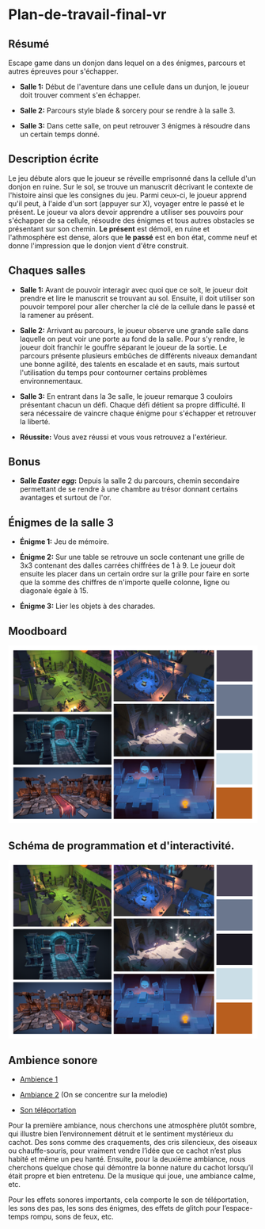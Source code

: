 # Plan-de-travail-final-vr

## Résumé

Escape game dans un donjon dans lequel on a des énigmes, parcours et autres épreuves pour s'échapper.

- **Salle 1:** Début de l'aventure dans une cellule dans un dunjon, le joueur doit trouver comment s'en échapper.
 
- **Salle 2:** Parcours style blade & sorcery pour se rendre à la salle 3.
 
- **Salle 3:** Dans cette salle, on peut retrouver 3 énigmes à résoudre dans un certain temps donné.

## Description écrite
Le jeu débute alors que le joueur se réveille emprisonné dans la cellule d'un donjon en ruine. Sur le sol, se trouve un manuscrit décrivant le contexte de l'histoire ainsi que les consignes du jeu. Parmi ceux-ci, le joueur apprend qu'il peut, à l'aide d'un sort (appuyer sur X), voyager entre le passé et le présent. Le joueur va alors devoir apprendre a utiliser ses pouvoirs pour s'échapper de sa cellule, résoudre des énigmes et tous autres obstacles se présentant sur son chemin. **Le présent** est démoli, en ruine et l'athmosphère est dense, alors que **le passé** est en bon état, comme neuf et donne l'impression que le donjon vient d'être construit.

## Chaques salles

- **Salle 1:** Avant de pouvoir interagir avec quoi que ce soit, le joueur doit prendre et lire le manuscrit se trouvant au sol. Ensuite, il doit utiliser son pouvoir temporel pour aller chercher la clé de la cellule dans le passé et la ramener au présent.
 
- **Salle 2:** Arrivant au parcours, le joueur observe une grande salle dans laquelle on peut voir une porte au fond de la salle. Pour s'y rendre, le joueur doit franchir le gouffre séparant le joueur de la sortie. Le parcours présente plusieurs embûches de différents niveaux demandant une bonne agilité, des talents en escalade et en sauts, mais surtout l'utilisation du temps pour contourner certains problèmes environnementaux.
 
- **Salle 3:** En entrant dans la 3e salle, le joueur remarque 3 couloirs présentant chacun un défi. Chaque défi détient sa propre difficulté. Il sera nécessaire de vaincre chaque énigme pour s'échapper et retrouver la liberté.
  
- **Réussite:** Vous avez réussi et vous vous retrouvez a l'extérieur.

## Bonus

- **Salle *Easter egg*:** Depuis la salle 2 du parcours, chemin secondaire permettant de se rendre à une chambre au trésor donnant certains avantages et surtout de l'or.



## Énigmes de la salle 3

- **Énigme 1:** Jeu de mémoire.
 
- **Énigme 2:** Sur une table se retrouve un socle contenant une grille de 3x3 contenant des dalles carrées chiffrées de 1 à 9. Le joueur doit ensuite les placer dans un certain ordre sur la grille pour faire en sorte que la somme des chiffres de n'importe quelle colonne, ligne ou diagonale égale à 15.
 
- **Énigme 3:** Lier les objets à des charades.

## Moodboard
![moodboard](images/moodboard_vr.png)

## Schéma de programmation et d'interactivité.
![moodboard](images/moodboard_vr.png)

## Ambience sonore 
- [Ambience 1](https://www.youtube.com/watch?v=bxoRRobHtGM&t=151s)

- [Ambiance 2](https://youtu.be/DRFHklnN-SM) (On se concentre sur la melodie)

- [Son téléportation](audio/tp_sound_idea.wav)

Pour la première ambiance, nous cherchons une atmosphère plutôt sombre, qui illustre bien l’environnement détruit et le sentiment mystérieux du cachot. Des sons comme des craquements, des cris silencieux, des oiseaux ou chauffe-souris, pour vraiment vendre l’idée que ce cachot n’est plus habité et même un peu hanté. Ensuite, pour la deuxième ambiance, nous cherchons quelque chose qui démontre la bonne nature du cachot lorsqu’il était propre et bien entretenu. De la musique qui joue, une ambiance calme, etc.

Pour les effets sonores importants, cela comporte le son de téléportation, les sons des pas, les sons des énigmes, des effets de glitch pour l’espace-temps rompu, sons de feux, etc.
